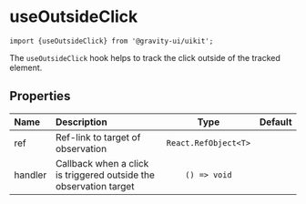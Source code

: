 <!--GITHUB_BLOCK-->

# useOutsideClick

<!--/GITHUB_BLOCK-->

```tsx
import {useOutsideClick} from '@gravity-ui/uikit';
```

The `useOutsideClick` hook helps to track the click outside of the tracked element.

## Properties

| Name    | Description                                                       |         Type         | Default |
| :------ | :---------------------------------------------------------------- | :------------------: | :-----: |
| ref     | Ref-link to target of observation                                 | `React.RefObject<T>` |         |
| handler | Callback when a click is triggered outside the observation target |     `() => void`     |         |
